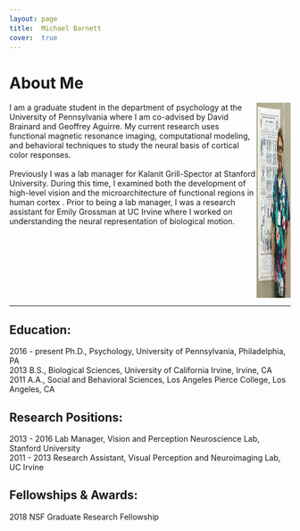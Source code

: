 ```yaml
---
layout: page
title:  Michael Barnett
cover:  true 
---
```

# About Me
 <div class="row">
  <div class="column" markdown="1">
  I am a graduate student in the department of psychology at the University of Pennsylvania where I am co-advised by David Brainard and Geoffrey Aguirre. My current research uses functional magnetic resonance imaging, computational modeling, and behavioral techniques to study the neural basis of cortical color responses. <br><br> Previously I was a lab manager for Kalanit Grill-Spector at Stanford University. During this time,  I examined both the development of high-level vision and the microarchitecture of functional regions in human cortex . Prior to being a lab manager, I was a research assistant for Emily Grossman at UC Irvine where I worked on understanding the neural representation of biological motion.
  </div>
  
  <div class="column">
  <img class="ohbm-image" src="/assets/img/ohbm.jpg" alt="OHBM 2015" style="width:350px;height:350px;">
  </div>
</div> 

***

## Education:

2016 - present Ph.D., Psychology, University of Pennsylvania, Philadelphia, PA  
2013 B.S., Biological Sciences, University of California Irvine, Irvine, CA  
2011 A.A., Social and Behavioral Sciences, Los Angeles Pierce College, Los Angeles, CA  

## Research Positions:

2013 - 2016 Lab Manager, Vision and Perception Neuroscience Lab, Stanford University  
2011 - 2013 Research Assistant, Visual Perception and Neuroimaging Lab, UC Irvine  

## Fellowships & Awards:

2018 NSF Graduate Research Fellowship

<!--author-->


<style type="text/css">
  .row {
    display: flex;
  }

  .column {
    flex: 50%;    
  }

  img.ohbm-image {
    display: block;
    margin-left: auto;
    margin-right: auto;
}
</style>

